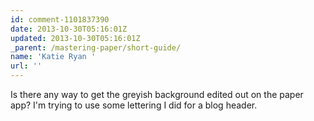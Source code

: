 ```yaml
---
id: comment-1101837390
date: 2013-10-30T05:16:01Z
updated: 2013-10-30T05:16:01Z
_parent: /mastering-paper/short-guide/
name: 'Katie Ryan '
url: ''
---
```


Is there any way to get the greyish background edited out on the paper
app? I'm trying to use some lettering I did for a blog header.
